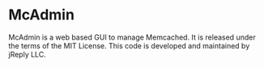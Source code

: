 # McAdmin
McAdmin is a web based GUI to manage Memcached. It is released under the terms of the MIT License. This code is developed and maintained by jReply LLC.
